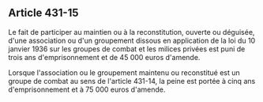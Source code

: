 Article 431-15
----
Le fait de participer au maintien ou à la reconstitution, ouverte ou déguisée,
d'une association ou d'un groupement dissous en application de la loi du 10
janvier 1936 sur les groupes de combat et les milices privées est puni de trois
ans d'emprisonnement et de 45 000 euros d'amende.

Lorsque l'association ou le groupement maintenu ou reconstitué est un groupe de
combat au sens de l'article 431-14, la peine est portée à cinq ans
d'emprisonnement et à 75 000 euros d'amende.
